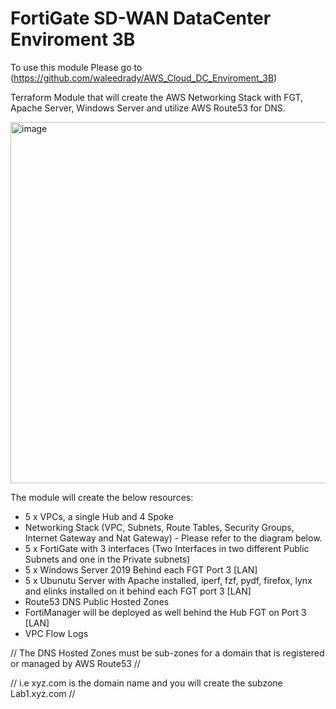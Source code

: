 # FortiGate SD-WAN DataCenter Enviroment 3B

To use this module Please go to (https://github.com/waleedrady/AWS_Cloud_DC_Enviroment_3B)

Terraform Module that will create the AWS Networking Stack with FGT, Apache Server, Windows Server and utilize AWS Route53 for DNS.


<img width="578" alt="image" src="https://user-images.githubusercontent.com/82145296/160900894-baa7db06-c72a-44d8-98cf-97ca7354f0ee.png">


The module will create the below resources:

- 5 x VPCs, a single Hub and 4 Spoke
- Networking Stack (VPC, Subnets, Route Tables, Security Groups, Internet Gateway and Nat Gateway) - Please refer to the diagram below.
- 5 x FortiGate with 3 interfaces (Two Interfaces in two different Public Subnets and one in the Private subnets)
- 5 x Windows Server 2019 Behind each FGT Port 3 [LAN]
- 5 x Ubunutu Server with Apache installed, iperf, fzf, pydf, firefox, lynx and elinks installed on it behind each FGT port 3 [LAN]
- Route53 DNS Public Hosted Zones
- FortiManager will be deployed as well behind the Hub FGT on Port 3 [LAN]
- VPC Flow Logs


// The DNS Hosted Zones must be sub-zones for a domain that is registered or managed by AWS Route53 //

// i.e xyz.com is the domain name and you will create the subzone Lab1.xyz.com // 

